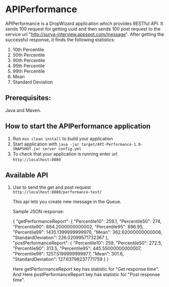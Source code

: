 # APIPerformance
  APIPerformance is a DropWizard application which provides RESTful API. It sends 100 request for getting uuid and then sends 100 post request to the service url "http://surya-interview.appspot.com/message". After getting the successful response, it finds the following statistics:
  1) 10th Percentile
  2) 50th Percentile
  3) 90th Percentile
  4) 95th Percentile
  5) 99th Percentile
  6) Mean
  7) Standard Deviation

 Prerequisites:
---
  Java and Maven.


How to start the APIPerformance application
---

1. Run `mvn clean install` to build your application
1. Start application with `java -jar target/API-Performance-1.0-SNAPSHOT.jar server config.yml`
1. To check that your application is running enter url `http://localhost:8080`

Available API
-------------
1. Use to send the get and post request
    `http://localhost:8080/performance-test/`

    This api lets you create new message in the Queue.

    Sample JSON response:

    {
    	"getPerformanceReport": {
    		"Percentile10": 259.1,
    		"Percentile50": 274,
    		"Percentile90": 884.2000000000002,
    		"Percentile95": 896.95,
    		"Percentile99": 1435.1399999999976,
    		"Mean": 362.62000000000006,
    		"StandardDeviation": 226.02099571732367
    	},
    	"postPerformanceReport": {
    		"Percentile10": 259,
    		"Percentile50": 272.5,
    		"Percentile90": 313.5,
    		"Percentile95": 445.55000000000007,
    		"Percentile99": 1257.5199999999977,
    		"Mean": 301.6,
    		"StandardDeviation": 127.63798237771759
    	}
    }

    Here getPerformanceReport key has statistic for "Get response time". And Here postPerformanceReport key has statistic for "Post response time".